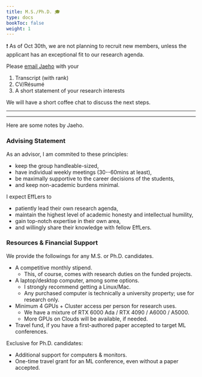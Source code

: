 ```yaml
---
title: M.S./Ph.D. 🎓
type: docs
bookToc: false
weight: 1
---
```


❗️ As of Oct 30th, we are not planning to recruit new members, unless the applicant has an exceptional fit to our research agenda.

Please [email Jaeho](jaeho.lee@postech.ac.kr) with your

1. Transcript (with rank)
2. CV/Résumé
3. A short statement of your research interests

We will have a short coffee chat to discuss the next steps.

---
---

Here are some notes by Jaeho.


### **Advising Statement**

As an advisor, I am commited to these principles:
- keep the group handleable-sized,
- have individual weekly meetings (30--60mins at least),
- be maximally supportive to the career decisions of the students,
- and keep non-academic burdens minimal.

I expect EffLers to
- patiently lead their own research agenda,
- maintain the highest level of academic honesty and intellectual humility,
- gain top-notch expertise in their own area,
- and willingly share their knowledge with fellow EffLers.



### **Resources & Financial Support**

We provide the followings for any M.S. or Ph.D. candidates.

- A competitive monthly stipend.
	- This, of course, comes with research duties on the funded projects.
- A laptop/desktop computer, among some options.
	- I strongly recommend getting a Linux/Mac.
	- Any purchased computer is technically a university property; use for research only.
- Minimum 4 GPUs + Cluster access per person for research uses.
	- We have a mixture of RTX 6000 Ada / RTX 4090 / A6000 / A5000.
	- More GPUs on Clouds will be available, if needed.
- Travel fund, if you have a first-authored paper accepted to target ML conferences.

Exclusive for Ph.D. candidates:

- Additional support for computers & monitors.
- One-time travel grant for an ML conference, even without a paper accepted.